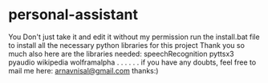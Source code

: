 # personal-assistant
You Don't just take it and edit it without my permission 
run the install.bat file to install all the necessary python libraries for this project 
Thank you so much
also here are the libraries needed:
speechRecognition
pyttsx3
pyaudio 
wikipedia
wolframalpha 
.
.
.
.
.
.
if you have any doubts, feel free to mail me here:
arnavnisal@gmail.com
thanks:)
